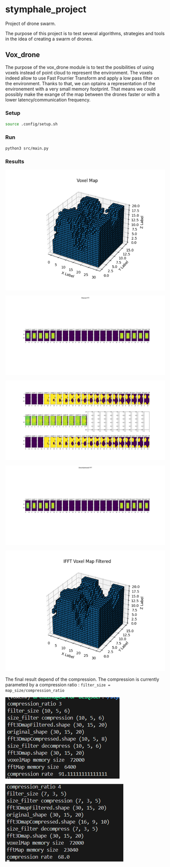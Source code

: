 # stymphale_project

Project of drone swarm.

The purpose of this project is to test several algorithms, strategies and tools in the idea of creating a swarm of drones.

## Vox_drone

The purpose of the vox_drone module is to test the posibilities of using voxels instead of point cloud to represent the environment.
The voxels indeed allow to use Fast Fourrier Transform and apply a low pass filter on the environment.
Thanks to that, we can optains a representation of the environement with a very small memory footprint. That means we could possibly make the exange of the map between the drones faster or with a lower latency/communication frequency.

### Setup

```bash
source .config/setup.sh
```

### Run

```bash
python3 src/main.py
```

### Results

![voxel_map](doc/v010/voxel_map.png "A randomly generated voxel map.")

![fft_before_compression](doc/v010/fft_before_compression.png "The Fast Fourier Transform of the voxel map.")

![fftcompression_layers](doc/v010/fftcompression_layers.png " 1- The voxel map plotted layer by layer. 2- The FFT after compression. 3- The voxel map regenerated from the compressed FFT.")

![decompressedfft](doc/v010/decompressedfft.png "The FFT rebuilt from the compressed FFT.")

![voxel_map_after_transfert](doc/v010/voxel_map_after_transfert.png "The voxel map after the transfer of the compressed FFT.")

The final result depend of the compression. The compression is currently parameted by a compression ratio : ```filter_size = map_size/compression_ratio```

![terminalscreenshotCP3](doc/v010/terminalscreenshotCP3.png "The terminal screenshot for a compression ratio of 3.")

![terminalscreenshotCP4](doc/v010/terminalscreenshotCP4.png "The terminal screenshot for a compression ratio of 4.")
